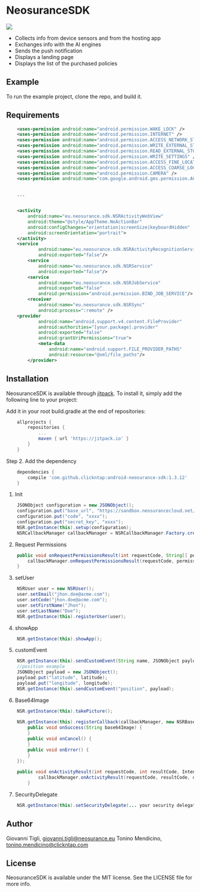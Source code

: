 # NeosuranceSDK

[![](https://jitpack.io/v/clickntap/android-neosurance-sdk.svg)](https://jitpack.io/#clickntap/android-neosurance-sdk)

- Collects info from device sensors and from the hosting app
- Exchanges info with the AI engines
- Sends the push notification
- Displays a landing page
- Displays the list of the purchased policies

## Example

To run the example project, clone the repo, and build it.

## Requirements


```xml
	<uses-permission android:name="android.permission.WAKE_LOCK" />
	<uses-permission android:name="android.permission.INTERNET" />
	<uses-permission android:name="android.permission.ACCESS_NETWORK_STATE" />
	<uses-permission android:name="android.permission.WRITE_EXTERNAL_STORAGE" />
	<uses-permission android:name="android.permission.READ_EXTERNAL_STORAGE" />
	<uses-permission android:name="android.permission.WRITE_SETTINGS" />
	<uses-permission android:name="android.permission.ACCESS_FINE_LOCATION" />
	<uses-permission android:name="android.permission.ACCESS_COARSE_LOCATION" />
	<uses-permission android:name="android.permission.CAMERA" />
	<uses-permission android:name="com.google.android.gms.permission.ACTIVITY_RECOGNITION"/>


	...


	<activity
		android:name="eu.neosurance.sdk.NSRActivityWebView"
		android:theme="@style/AppTheme.NoActionBar"
		android:configChanges="orientation|screenSize|keyboardHidden"
		android:screenOrientation="portrait">
	</activity>
	<service
            android:name="eu.neosurance.sdk.NSRActivityRecognitionService"
            android:exported="false"/>
        <service
            android:name="eu.neosurance.sdk.NSRService"
            android:exported="false"/>
        <service
            android:name="eu.neosurance.sdk.NSRJobService"
            android:exported="false"
            android:permission="android.permission.BIND_JOB_SERVICE"/>
        <receiver
            android:name="eu.neosurance.sdk.NSRSync"
            android:process=":remote" />
	<provider
            android:name="android.support.v4.content.FileProvider"
            android:authorities="[your.package].provider"
            android:exported="false"
            android:grantUriPermissions="true">
            <meta-data
                android:name="android.support.FILE_PROVIDER_PATHS"
                android:resource="@xml/file_paths"/>
        </provider>
```


## Installation

NeosuranceSDK is available through [jitpack](https://jitpack.io/). To install
it, simply add the following line to your project:


Add it in your root build.gradle at the end of repositories:

```gradle
	allprojects {
		repositories {
			...
			maven { url 'https://jitpack.io' }
		}
	}
```  

Step 2. Add the dependency

```gradle
	dependencies {
		compile 'com.github.clickntap:android-neosurance-sdk:1.3.12'
	}
```


1. Init

```java
	JSONObject configuration = new JSONObject();
	configuration.put("base_url", "https://sandbox.neosurancecloud.net/sdk/api/v1.0/");
	configuration.put("code", "xxxx");
	configuration.put("secret_key", "xxxx");
	NSR.getInstance(this).setup(configuration);
	NSRCallbackManager callbackManager = NSRCallbackManager.Factory.create();
```


2. Request Permissions

```java	
	public void onRequestPermissionsResult(int requestCode, String[] permissions, int[] grantResults) {
		callbackManager.onRequestPermissionsResult(requestCode, permissions, grantResults);
	}
```

3. setUser

```java
	NSRUser user = new NSRUser();
	user.setEmail("jhon.doe@acme.com");
	user.setCode("jhon.doe@acme.com");
	user.setFirstName("Jhon");
	user.setLastName("Doe");
	NSR.getInstance(this).registerUser(user);
```

4. showApp

```java
	NSR.getInstance(this).showApp();
```

5. customEvent

```java          
	NSR.getInstance(this).sendCustomEvent(String name, JSONObject payload);
	//position example
	JSONObject payload = new JSONObject();
	payload.put("latitude", latitude);
	payload.put("longitude", longitude);
	NSR.getInstance(this).sendCustomEvent("position", payload);
```

6. Base64Image

```java     
	NSR.getInstance(this).takePicture();
	
	NSR.getInstance(this).registerCallback(callbackManager, new NSRBase64Image.Callback() {
		public void onSuccess(String base64Image) {
		}
		public void onCancel() {
		}
		public void onError() {
		}
	});
	
	public void onActivityResult(int requestCode, int resultCode, Intent data) {
        	callbackManager.onActivityResult(requestCode, resultCode, data);
    	}
```
7. SecurityDelegate

```java     
	NSR.getInstance(this).setSecurityDelegate(... your security delegate);
```


## Author

Giovanni Tigli, giovanni.tigli@neosurance.eu
Tonino Mendicino, tonino.mendicino@clickntap.com

## License

NeosuranceSDK is available under the MIT license. See the LICENSE file for more info.

